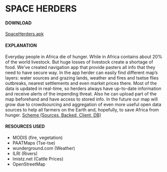 # SPACE HERDERS

#### DOWNLOAD
[SpaceHerders.apk](http://spaceherders.northeurope.cloudapp.azure.com/SpaceHerders.apk)

#### EXPLANATION
Everyday people in Africa die of hunger. While in Africa contains about 20% of the world livestock. But huge losses of livestock create a shortage of food.
We've created navigation app that provide pasters all info that they need to have secure way. In the app herder can easily find different map’s layers: water sources and grazing lands, weather and fires and tsetse flies outbreaks, nearest settlements and even market prices there.
Most of the data is updated in real-time, so herders always have up-to-date information and receive alerts of the impending threat. Also he can upload part of the map beforehand and have access to stored info.
In the future our map will grow due to crowdsourcing and aggregation of even more useful open data sources to help all farmers on the Earth and, hopefully, to save Africa from hunger.
[Scheme (Sources, Backed, Client, DB)](http://postimg.org/image/568m1f3fb)

#### RESOURCES USED
 - MODIS (fire, vegetation)
 - PAATMaps (Tse-tse)
 - wunderground.com (Weather)
 - ILRI (Rivers)
 - lmistz.net (Cattle Prices)
 - OpenStreetMap
